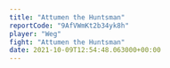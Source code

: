 ```yaml
---
title: "Attumen the Huntsman"
reportCode: "9AfVWmKt2b34yk8h"
player: "Weg"
fight: "Attumen the Huntsman"
date: 2021-10-09T12:54:48.063000+00:00
---
```

